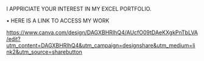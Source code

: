 I APPRICIATE YOUR INTEREST IN MY EXCEL PORTFOLIO.

•	HERE IS A LINK TO ACCESS MY WORK

https://www.canva.com/design/DAGXBHRIhQ4/AUcfO09tDAeKXgkPnTbLVA/edit?utm_content=DAGXBHRIhQ4&utm_campaign=designshare&utm_medium=link2&utm_source=sharebutton
